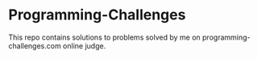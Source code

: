 # Programming-Challenges
This repo contains solutions to problems solved by me on programming-challenges.com online judge.
